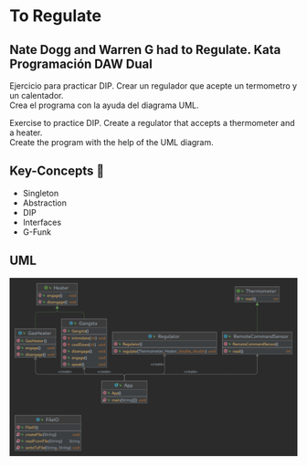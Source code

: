# To Regulate

## Nate Dogg and Warren G had to Regulate. Kata Programación DAW Dual
Ejercicio para practicar DIP. Crear un regulador que acepte un termometro y un calentador.  
Crea el programa con la ayuda del diagrama UML.   

Exercise to practice DIP. Create a regulator that accepts a thermometer and a heater.  
Create the program with the help of the UML diagram.  

## Key-Concepts :dart: 
- Singleton
- Abstraction
- DIP
- Interfaces
- G-Funk

## UML
![](To_Regulate_UML.png)